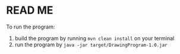# READ ME

To run the program:
1.  build the program by running  `mvn clean install` on your terminal
2.  run the program by `java -jar target/DrawingProgram-1.0.jar`